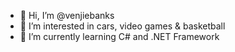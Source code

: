 - 👋 Hi, I’m @venjiebanks
- 👀 I’m interested in cars, video games & basketball
- 🌱 I’m currently learning C# and .NET Framework

<!---
venjiebanks/venjiebanks is a ✨ special ✨ repository because its `README.md` (this file) appears on your GitHub profile.
You can click the Preview link to take a look at your changes.
--->
